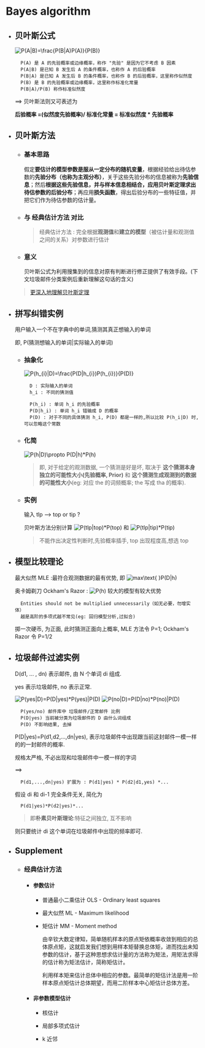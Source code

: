 # Bayes algorithm

- ## 贝叶斯公式

    <img src="https://latex.codecogs.com/gif.latex?P(A|B)=\frac{P(B|A)P(A)}{P(B)}" title="P(A|B)=\frac{P(B|A)P(A)}{P(B)}" />

        P(A) 是 A 的先验概率或边缘概率，称作 "先验" 是因为它不考虑 B 因素
        P(A|B) 是已知 B 发生后 A 的条件概率，也称作 A 的后验概率
        P(B|A) 是已知 A 发生后 B 的条件概率，也称作 B 的后验概率，这里称作似然度
        P(B) 是 B 的先验概率或边缘概率，这里称作标准化常量
        P(B|A)/P(B) 称作标准似然度

    ==> 贝叶斯法则又可表述为

    **后验概率 =(似然度先验概率)/ 标准化常量 = 标准似然度 * 先验概率**

- ## 贝叶斯方法

    + ### 基本思路

        假定**要估计的模型参数是服从一定分布的随机变量**，根据经验给出待估参数的**先验分布（也称为主观分布）**，关于这些先验分布的信息被称为**先验信息**；然后**根据这些先验信息，并与样本信息相结合，应用贝叶斯定理求出待估参数的后验分布**；再应用**损失函数**，得出后验分布的一些特征值，并把它们作为待估参数的估计量。

    + ### 与 经典估计方法 对比

        > 经典估计方法 : 完全根据**观测值**和**建立的模型**（被估计量和观测值之间的关系）对参数进行估计

    + ### 意义

        贝叶斯公式为利用搜集到的信息对原有判断进行修正提供了有效手段。(下文垃圾邮件分类案例后重新理解这句话的含义)

    > [更深入地理解贝叶斯定理](https://blog.csdn.net/yanghonker/article/details/51505068)

- ## 拼写纠错实例

    用户输入一个不在字典中的单词,猜测其真正想输入的单词

    即, P(猜测想输入的单词|实际输入的单词)

    + ### 抽象化

        <img src="https://latex.codecogs.com/gif.latex?P(h_{i}|D)=\frac{P(D|h_{i})P(h_{i})}{P(D)}" title="P(h_{i}|D)=\frac{P(D|h_{i})P(h_{i})}{P(D)}" />

            D : 实际输入的单词
            h_i : 不同的猜测值

            P(h_i) : 单词 h_i 的先验概率
            P(D|h_i) : 单词 h_i 错输成 D 的概率
            P(D) : 对于不同的具体猜测 h_i, P(D) 都是一样的,所以比较 P(h_i|D) 时,可以忽略这个常数

    + ### 化简

        <img src="https://latex.codecogs.com/gif.latex?P(h|D)\propto&space;P(D|h)*P(h)" title="P(h|D)\propto P(D|h)*P(h)" />

        > 即, 对于给定的观测数据, 一个猜测是好是坏, 取决于 **这个猜测本身独立的可能性大小(先验概率, Prior)** 和 **这个猜测生成观测到的数据的可能性大小**(eg: 对应 the 的词频概率; the 写成 tha 的概率).

    + ### 实例

        输入 tlp --> top or tip ?

        贝叶斯方法分别计算 <img src="https://latex.codecogs.com/gif.latex?P(tlp|top)*P(top)" title="P(tlp|top)*P(top)" /> 和 <img src="https://latex.codecogs.com/gif.latex?P(tlp|tip)*P(tip)" title="P(tlp|tip)*P(tip)" />

        > 不能作出决定性判断时,先验概率插手, top 出现程度高,想选 top

- ## 模型比较理论

    最大似然 MLE :最符合观测数据的最有优势, 即 <img src="https://latex.codecogs.com/gif.latex?max\text{&space;}P(D|h)" title="max\text{ }P(D|h)" />

    奥卡姆剃刀 Ockham's Razor : <img src="https://latex.codecogs.com/gif.latex?P(h)" title="P(h)" /> 较大的模型有较大优势

        Entities should not be multiplied unnecessarily（如无必要，勿增实体）
        越是高阶的多项式越不常见(eg: 回归模型分析,过拟合)

    掷一次硬币, 为正面, 此时猜测正面向上概率, MLE 方法令 P=1; Ockham's Razor 令 P=1/2

- ## 垃圾邮件过滤实例

    D(d1, ... , dn) 表示邮件, 由 N 个单词 di 组成.

    yes 表示垃圾邮件, no 表示正常.

    <img src="https://latex.codecogs.com/gif.latex?P(yes|D)=P(D|yes)*P(yes)|P(D)" title="P(yes|D)=P(D|yes)*P(yes)|P(D)" />

    <img src="https://latex.codecogs.com/gif.latex?P(no|D)=P(D|no)*P(no)|P(D)" title="P(no|D)=P(D|no)*P(no)|P(D)" />

        P(yes/no) 邮件库中 垃圾邮件/正常邮件 比例
        P(D|yes) 当前被分类为垃圾邮件的 D 由什么词组成
        P(D) 不影响结果, 去掉

    P(D|yes)=P(d1,d2,...,dn|yes), 表示垃圾邮件中出现跟当前这封邮件一模一样的的一封邮件的概率.

    规格太严格, 不必出现和垃圾邮件中一模一样的字词

    ==>

        P(d1,...,dn|yes) 扩展为 : P(d1|yes) * P(d2|d1,yes) *...

    假设 di 和 di-1 完全条件无关, 简化为

        P(d1|yes)*P(d2|yes)*...


    > 即**朴素贝叶斯理论**:特征之间独立, 互不影响

    则只要统计 di 这个单词在垃圾邮件中出现的频率即可.

- ## Supplement

    + ### 经典估计方法

        * #### 参数估计

            - 普通最小二乘估计 OLS - Ordinary least squares

            - 最大似然 ML - Maximum likelihood

            - 矩估计 MM - Moment method

                由辛钦大数定律知，简单随机样本的原点矩依概率收敛到相应的总体原点矩，这就启发我们想到用样本矩替换总体矩，进而找出未知参数的估计，基于这种思想求估计量的方法称为矩法，用矩法求得的估计称为矩法估计，简称矩估计。

                利用样本矩来估计总体中相应的参数。最简单的矩估计法是用一阶样本原点矩估计总体期望，而用二阶样本中心矩估计总体方差。

        * #### 非参数模型估计

            - 核估计

            - 局部多项式估计

            - k 近邻
